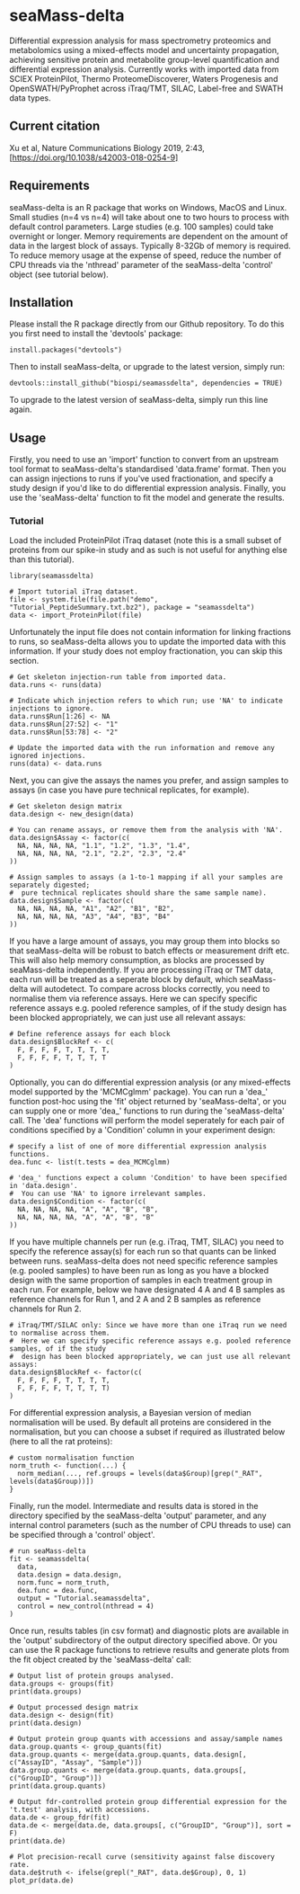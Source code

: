 # seaMass-delta
Differential expression analysis for mass spectrometry proteomics and metabolomics using a mixed-effects model and uncertainty propagation, achieving sensitive protein and metabolite group-level quantification and differential expression analysis. Currently works with imported data from SCIEX ProteinPilot, Thermo ProteomeDiscoverer, Waters Progenesis and OpenSWATH/PyProphet across iTraq/TMT, SILAC, Label-free and SWATH data types.

## Current citation
Xu et al, Nature Communications Biology 2019, 2:43, [https://doi.org/10.1038/s42003-018-0254-9]

## Requirements

seaMass-delta is an R package that works on Windows, MacOS and Linux. Small studies (n=4 vs n=4) will take about one to two hours to process with default control parameters. Large studies (e.g. 100 samples) could take overnight or longer. Memory requirements are dependent on the amount of data in the largest block of assays. Typically 8-32Gb of memory is required. To reduce memory usage at the expense of speed, reduce the number of CPU threads via the 'nthread' parameter of the seaMass-delta 'control' object (see tutorial below).

## Installation

Please install the R package directly from our Github repository. To do this you first need to install the 'devtools' package: 

```
install.packages("devtools")
```

Then to install seaMass-delta, or upgrade to the latest version, simply run:

```
devtools::install_github("biospi/seamassdelta", dependencies = TRUE)
```

To upgrade to the latest version of seaMass-delta, simply run this line again.

## Usage

Firstly, you need to use an 'import' function to convert from an upstream tool format to seaMass-delta's standardised 'data.frame' format. Then you can assign injections to runs if you've used fractionation, and specify a study design if you'd like to do differential expression analysis. Finally, you use the 'seaMass-delta' function to fit the model and generate the results.

### Tutorial

Load the included ProteinPilot iTraq dataset (note this is a small subset of proteins from our spike-in study and as such is not useful for anything else than this tutorial).

```
library(seamassdelta)

# Import tutorial iTraq dataset.
file <- system.file(file.path("demo", "Tutorial_PeptideSummary.txt.bz2"), package = "seamassdelta")
data <- import_ProteinPilot(file)
```

Unfortunately the input file does not contain information for linking fractions to runs, so seaMass-delta allows you to update the imported data with this information. If your study does not employ fractionation, you can skip this section.

```
# Get skeleton injection-run table from imported data.
data.runs <- runs(data)

# Indicate which injection refers to which run; use 'NA' to indicate injections to ignore.
data.runs$Run[1:26] <- NA
data.runs$Run[27:52] <- "1"
data.runs$Run[53:78] <- "2"

# Update the imported data with the run information and remove any ignored injections.
runs(data) <- data.runs
```

Next, you can give the assays the names you prefer, and assign samples to assays (in case you have pure technical replicates, for example).

```
# Get skeleton design matrix
data.design <- new_design(data)

# You can rename assays, or remove them from the analysis with 'NA'.
data.design$Assay <- factor(c(
  NA, NA, NA, NA, "1.1", "1.2", "1.3", "1.4",
  NA, NA, NA, NA, "2.1", "2.2", "2.3", "2.4"
))

# Assign samples to assays (a 1-to-1 mapping if all your samples are separately digested;
#  pure technical replicates should share the same sample name).
data.design$Sample <- factor(c(
  NA, NA, NA, NA, "A1", "A2", "B1", "B2",
  NA, NA, NA, NA, "A3", "A4", "B3", "B4"
))
```

If you have a large amount of assays, you may group them into blocks so that seaMass-delta will be robust to batch effects or measurement drift etc. This will also help memory consumption, as blocks are processed by seaMass-delta independently. If you are processing iTraq or TMT data, each run will be treated as a seperate block by default, which seaMass-delta will autodetect. To compare across blocks correctly, you need to normalise them via reference assays. Here we can specify specific reference assays e.g. pooled reference samples, of if the study design has been blocked appropriately, we can just use all relevant assays:

```
# Define reference assays for each block
data.design$BlockRef <- c(
  F, F, F, F, T, T, T, T,
  F, F, F, F, T, T, T, T
)
```

Optionally, you can do differential expression analysis (or any mixed-effects model supported by the 'MCMCglmm' package). You can run a 'dea_' function post-hoc using the 'fit' object returned by 'seaMass-delta', or you can supply one or more 'dea_' functions to run during the 'seaMass-delta' call. The 'dea' functions will perform the model seperately for each pair of conditions specified by a 'Condition' column in your experiment design:

```
# specify a list of one of more differential expression analysis functions.
dea.func <- list(t.tests = dea_MCMCglmm)

# 'dea_' functions expect a column 'Condition' to have been specified in 'data.design'.
#  You can use 'NA' to ignore irrelevant samples.
data.design$Condition <- factor(c(
  NA, NA, NA, NA, "A", "A", "B", "B",
  NA, NA, NA, NA, "A", "A", "B", "B"
))
```

If you have multiple channels per run (e.g. iTraq, TMT, SILAC) you need to specify the reference assay(s) for each run so that quants can be linked between runs. seaMass-delta does not need specific reference samples (e.g. pooled samples) to have been run as long as you have a blocked design with the same proportion of samples in each treatment group in each run. For example, below we have designated 4 A and 4 B samples as reference channels for Run 1, and 2 A and 2 B samples as reference channels for Run 2.

```
# iTraq/TMT/SILAC only: Since we have more than one iTraq run we need to normalise across them.
#  Here we can specify specific reference assays e.g. pooled reference samples, of if the study
#  design has been blocked appropriately, we can just use all relevant assays:
data.design$BlockRef <- factor(c(
  F, F, F, F, T, T, T, T,
  F, F, F, F, T, T, T, T)
)
```

For differential expression analysis, a Bayesian version of median normalisation will be used. By default all proteins are considered in the normalisation, but you can choose a subset if required as illustrated below (here to all the rat proteins):

```
# custom normalisation function
norm_truth <- function(...) {
  norm_median(..., ref.groups = levels(data$Group)[grep("_RAT", levels(data$Group))])
}
```

Finally, run the model. Intermediate and results data is stored in the directory specified by the seaMass-delta 'output' parameter, and any internal control parameters (such as the number of CPU threads to use) can be specified through a 'control' object'. 

```
# run seaMass-delta
fit <- seamassdelta(
  data,
  data.design = data.design,
  norm.func = norm_truth,
  dea.func = dea.func,
  output = "Tutorial.seamassdelta",
  control = new_control(nthread = 4)
)
```

Once run, results tables (in csv format) and diagnostic plots are available in the 'output' subdirectory of the output directory specified above. Or you can use the R package functions to retrieve results and generate plots from the fit object created by the 'seaMass-delta' call:

```
# Output list of protein groups analysed.
data.groups <- groups(fit)
print(data.groups)

# Output processed design matrix
data.design <- design(fit)
print(data.design)

# Output protein group quants with accessions and assay/sample names
data.group.quants <- group_quants(fit)
data.group.quants <- merge(data.group.quants, data.design[, c("AssayID", "Assay", "Sample")])
data.group.quants <- merge(data.group.quants, data.groups[, c("GroupID", "Group")])
print(data.group.quants)

# Output fdr-controlled protein group differential expression for the 't.test' analysis, with accessions.
data.de <- group_fdr(fit)
data.de <- merge(data.de, data.groups[, c("GroupID", "Group")], sort = F)
print(data.de)

# Plot precision-recall curve (sensitivity against false discovery rate.
data.de$truth <- ifelse(grepl("_RAT", data.de$Group), 0, 1)
plot_pr(data.de)
```
